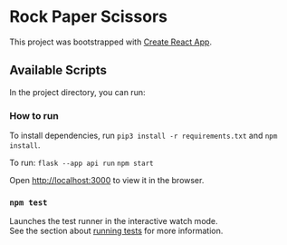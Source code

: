 # Rock Paper Scissors

This project was bootstrapped with [Create React App](https://github.com/facebook/create-react-app).

## Available Scripts

In the project directory, you can run:

### How to run

To install dependencies, run `pip3 install -r requirements.txt` and `npm install`.

To run:
`flask --app api run`
`npm start`

Open [http://localhost:3000](http://localhost:3000) to view it in the browser.

### `npm test`

Launches the test runner in the interactive watch mode.\
See the section about [running tests](https://facebook.github.io/create-react-app/docs/running-tests) for more information.
